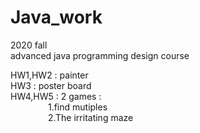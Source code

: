 # Java_work
2020 fall
<br>
advanced java programming design course

HW1,HW2 : painter<br>
HW3 : poster board<br>
HW4,HW5 : 2 games : <br>
&emsp;&emsp;&emsp;&emsp; 1.find mutiples<br>
&emsp;&emsp;&emsp;&emsp; 2.The irritating maze
